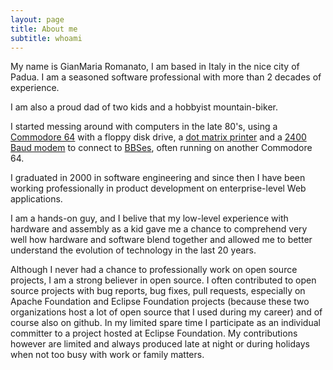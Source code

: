 ```yaml
---
layout: page
title: About me
subtitle: whoami
---
```


My name is GianMaria Romanato, I am based in Italy in the nice city of Padua.
I am a seasoned software professional with more than 2 decades of experience.

I am also a proud dad of two kids and a hobbyist mountain-biker.

I started messing around with computers in the late 80's, using a [Commodore 64](https://en.wikipedia.org/wiki/Commodore_64) with a floppy disk drive, a [dot matrix printer](https://en.wikipedia.org/wiki/Dot_matrix_printing) and a [2400 Baud modem](https://en.wikipedia.org/wiki/Modem) to connect
to [BBSes](https://en.wikipedia.org/wiki/Bulletin_board_system), often running on another Commodore 64.

I graduated in 2000 in software engineering and since then I have been working
professionally in product development on enterprise-level Web applications.

I am a hands-on guy, and I belive that my low-level experience with hardware and assembly as a kid gave me a
chance to comprehend very well how hardware and software blend together and
allowed me to better understand the evolution of technology in the last 20 years.

Although I never had a chance to professionally work on open source projects, I am a strong believer in open
source. I often contributed to open source projects with bug reports, bug fixes, pull requests, especially on Apache Foundation and Eclipse Foundation projects (because these two organizations host a lot of open source that
I used during my career) and of course also on github. In my limited spare time I participate as an
individual committer to a project hosted at Eclipse Foundation.
My contributions however are limited and always produced late at night or during holidays when not too busy with
work or family matters.